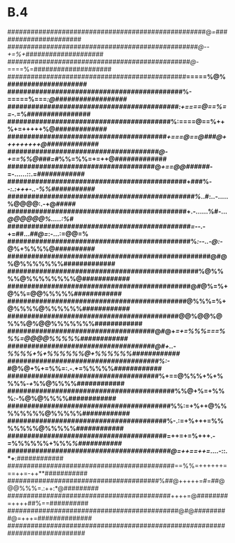 # B.4
###################################################@*=######################
#################################################@--+=%+####################
###############################################@-*====%=####################
##############################################**=====%@%####################
############################################%-=====%===*:@##################
###########################################:+====@==%==-.*=%################
#########################################%:====@==%++%+=+++++%@#############
########################################*+===@==@###@+++++++++@#############
######################################@-+==%%@###=#*%%=%%=+=++@#############
#####################################@*+==@@###*###-=-......::.=############
#############################################+###%*--:.:+++-..-%%###########
###############################################%*..#:..-.....%@@@@:.-+@#####
#############################################+.-......%#-...*@@@@@@%.....:%#
##############################################=--*.-+=##...*##@=*:-...:=@@=%
##############################################%*:--..-@:*-@%+%%%%@##########
###################################################@#@%@%%%%%%%#############
################################################%@%%%%@%%%%%%%%@############
##############################################@#@%=%+@%%=@@%%%%%############
#############################################@%%%=%+@%%%%@%%%%%%############
###########################################@@%@@%@%%%@%@@%%%%%%%############
#####################################@#@+*=+=%%%===%%%=@@@@%%%%%############
#####################################@#+..-%%%%+%+%%%%%%@+%%%%%%############
######################################%:-*#@%@+%+=%%=:.-.+=%%%%%############
######################################%+==@%%%+%+%%%%*-+*%%@%%%%############
##########################################%%@+%=+%%%*:-*%@%@%%%%############
#########################################%%:=+%++@%%%%%%%%@%%%%%############
########################################%-.:=+%+++=%%%%%%%@%%%%%############
########################################=++=+=%+++.-=%%%%%%+%%%*%###########
#########################################@=++==++=*....-::.*+**:############
###########################################==%%=++++++===++=-++**###########
#######################################%##@+++++=#=##@@@%%%=.:++:*@#########
##########################################++++=@########=++++##%==##########
############################################@#@#########@=+++=##############
############################################################################
